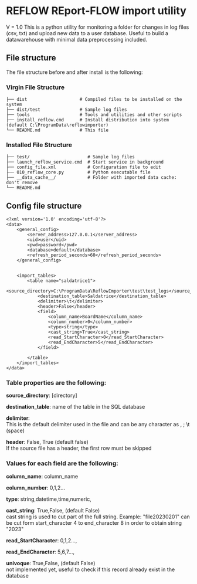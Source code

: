 # REFLOW REport-FLOW import utility

V = 1.0
This is a python utility for monitoring a folder for changes in log files (csv, txt) and upload new data to a user database. Useful to build a datawarehouse with minimal data preprocessing included.

## File structure
The file structure before and after install is the following:

### Virgin File Structure

```
├── dist                    # Compiled files to be installed on the system
├── dist/test               # Sample log files
├── tools                   # Tools and utilities and other scripts
├── install_reflow.cmd		# Install distribution into system (default C:\ProgramData\reflowimporter)
└── README.md				# This file
```

### Installed File Structure

```
├── test/                      # Sample log files
├── launch_reflow_service.cmd  # Start service in background
├── config_file.xml            # Configuration file to edit
├── 010_reflow_core.py		   # Python executable file
├── __data_cache__/		       # Folder with imported data cache: don't remove
└── README.md
```

## Config file structure

```
<?xml version='1.0' encoding='utf-8'?>
<data>
	<general_config>
		<server_address>127.0.0.1</server_address>
		<uid>user</uid>
		<pwd>password</pwd>
		<database>default</database>
		<refresh_period_seconds>60</refresh_period_seconds>
	</general_config>
	
	
	<import_tables>
		<table name="saldatrice1">
			<source_directory>C:\ProgramData\ReflowImporter\test\test_logs</source_directory>
			<destination_table>Saldatrice</destination_table>
			<delimiter>\t</delimiter>
			<header>False</header>
			<field>
				<column_name>BoardName</column_name>
				<column_number>0</column_number>
				<type>string</type>
				<cast_string>True</cast_string>
				<read_StartCharacter>0</read_StartCharacter>
				<read_EndCharacter>5</read_EndCharacter>
			</field>

		</table>
	</import_tables>
</data>
```
### Table properties are the following:

**source_directory**: [directory]

**destination_table**: name of the table in the SQL database

**delimiter**:<br>
This is the default delimiter used in the file and can be any character as , ; \t (space)

**header**: False, True (default false)<br>
If the source file has a header, the first row must be skipped

### Values for each field are the following:

**column_name**: column_name

**column_number**: 0,1,2...

**type**: string,datetime,time,numeric,

**cast_string**: True,False, (default False)<br>
cast string is used to cut part of the full string. Example: "file20230201" can be cut form start_character 4 to end_character 8 in order to obtain string "2023"

**read_StartCharacter**: 0,1,2...,

**read_EndCharacter**: 5,6,7...,

**univoque**: True,False, (default False)<br>
not implemented yet, useful to check if this record already exist in the database
